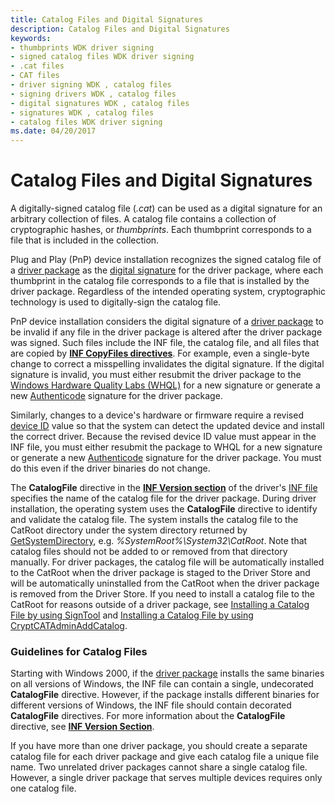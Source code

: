 ```yaml
---
title: Catalog Files and Digital Signatures
description: Catalog Files and Digital Signatures
keywords:
- thumbprints WDK driver signing
- signed catalog files WDK driver signing
- .cat files
- CAT files
- driver signing WDK , catalog files
- signing drivers WDK , catalog files
- digital signatures WDK , catalog files
- signatures WDK , catalog files
- catalog files WDK driver signing
ms.date: 04/20/2017
---
```


# Catalog Files and Digital Signatures

A digitally-signed catalog file (*.cat*) can be used as a digital signature for an arbitrary collection of files. A catalog file contains a collection of cryptographic hashes, or *thumbprints*. Each thumbprint corresponds to a file that is included in the collection.

Plug and Play (PnP) device installation recognizes the signed catalog file of a [driver package](driver-packages.md) as the [digital signature](digital-signatures.md) for the driver package, where each thumbprint in the catalog file corresponds to a file that is installed by the driver package. Regardless of the intended operating system, cryptographic technology is used to digitally-sign the catalog file.

PnP device installation considers the digital signature of a [driver package](driver-packages.md) to be invalid if any file in the driver package is altered after the driver package was signed. Such files include the INF file, the catalog file, and all files that are copied by **[INF CopyFiles directives](inf-copyfiles-directive.md)**. For example, even a single-byte change to correct a misspelling invalidates the digital signature. If the digital signature is invalid, you must either resubmit the driver package to the [Windows Hardware Quality Labs (WHQL)](/previous-versions/windows/hardware/hck/jj124227(v=vs.85)) for a new signature or generate a new [Authenticode](authenticode.md) signature for the driver package.

Similarly, changes to a device's hardware or firmware require a revised [device ID](device-ids.md) value so that the system can detect the updated device and install the correct driver. Because the revised device ID value must appear in the INF file, you must either resubmit the package to WHQL for a new signature or generate a new [Authenticode](authenticode.md) signature for the driver package. You must do this even if the driver binaries do not change.

The **CatalogFile** directive in the **[INF Version section](inf-version-section.md)** of the driver's [INF file](overview-of-inf-files.md) specifies the name of the catalog file for the driver package. During driver installation, the operating system uses the **CatalogFile** directive to identify and validate the catalog file. The system installs the catalog file to the CatRoot directory under the system directory returned by [GetSystemDirectory](/windows/win32/api/sysinfoapi/nf-sysinfoapi-getsystemdirectoryw), e.g. *%SystemRoot%\\System32\\CatRoot*. Note that catalog files should not be added to or removed from that directory manually.  For driver packages, the catalog file will be automatically installed to the CatRoot when the driver package is staged to the Driver Store and will be automatically uninstalled from the CatRoot when the driver package is removed from the Driver Store. If you need to install a catalog file to the CatRoot for reasons outside of a driver package, see [Installing a Catalog File by using SignTool](installing-a-catalog-file-by-using-signtool.md) and [Installing a Catalog File by using CryptCATAdminAddCatalog](installing-a-catalog-file-by-using-cryptcatadminaddcatalog.md).

### Guidelines for Catalog Files

Starting with Windows 2000, if the [driver package](driver-packages.md) installs the same binaries on all versions of Windows, the INF file can contain a single, undecorated **CatalogFile** directive. However, if the package installs different binaries for different versions of Windows, the INF file should contain decorated **CatalogFile** directives. For more information about the **CatalogFile** directive, see **[INF Version Section](inf-version-section.md)**.

If you have more than one driver package, you should create a separate catalog file for each driver package and give each catalog file a unique file name. Two unrelated driver packages cannot share a single catalog file. However, a single driver package that serves multiple devices requires only one catalog file.
